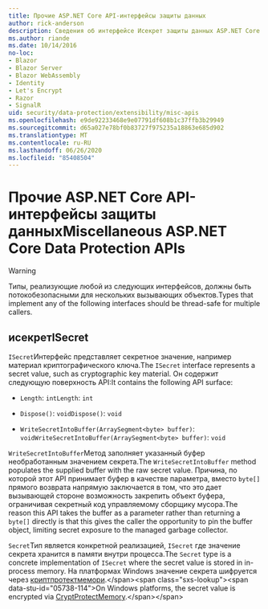 ```yaml
---
title: Прочие ASP.NET Core API-интерфейсы защиты данных
author: rick-anderson
description: Сведения об интерфейсе Исекрет защиты данных ASP.NET Core.
ms.author: riande
ms.date: 10/14/2016
no-loc:
- Blazor
- Blazor Server
- Blazor WebAssembly
- Identity
- Let's Encrypt
- Razor
- SignalR
uid: security/data-protection/extensibility/misc-apis
ms.openlocfilehash: e9de92233468e9e07791df608b1c37ffb3b29949
ms.sourcegitcommit: d65a027e78bf0b83727f975235a18863e685d902
ms.translationtype: MT
ms.contentlocale: ru-RU
ms.lasthandoff: 06/26/2020
ms.locfileid: "85408504"
---
```

# <a name="miscellaneous-aspnet-core-data-protection-apis"></a><span data-ttu-id="05738-103">Прочие ASP.NET Core API-интерфейсы защиты данных</span><span class="sxs-lookup"><span data-stu-id="05738-103">Miscellaneous ASP.NET Core Data Protection APIs</span></span>

<a name="data-protection-extensibility-mics-apis"></a>

>[!WARNING]
> <span data-ttu-id="05738-104">Типы, реализующие любой из следующих интерфейсов, должны быть потокобезопасными для нескольких вызывающих объектов.</span><span class="sxs-lookup"><span data-stu-id="05738-104">Types that implement any of the following interfaces should be thread-safe for multiple callers.</span></span>

## <a name="isecret"></a><span data-ttu-id="05738-105">исекрет</span><span class="sxs-lookup"><span data-stu-id="05738-105">ISecret</span></span>

<span data-ttu-id="05738-106">`ISecret`Интерфейс представляет секретное значение, например материал криптографического ключа.</span><span class="sxs-lookup"><span data-stu-id="05738-106">The `ISecret` interface represents a secret value, such as cryptographic key material.</span></span> <span data-ttu-id="05738-107">Он содержит следующую поверхность API:</span><span class="sxs-lookup"><span data-stu-id="05738-107">It contains the following API surface:</span></span>

* <span data-ttu-id="05738-108">`Length`: `int`</span><span class="sxs-lookup"><span data-stu-id="05738-108">`Length`: `int`</span></span>

* <span data-ttu-id="05738-109">`Dispose()`: `void`</span><span class="sxs-lookup"><span data-stu-id="05738-109">`Dispose()`: `void`</span></span>

* <span data-ttu-id="05738-110">`WriteSecretIntoBuffer(ArraySegment<byte> buffer)`: `void`</span><span class="sxs-lookup"><span data-stu-id="05738-110">`WriteSecretIntoBuffer(ArraySegment<byte> buffer)`: `void`</span></span>

<span data-ttu-id="05738-111">`WriteSecretIntoBuffer`Метод заполняет указанный буфер необработанным значением секрета.</span><span class="sxs-lookup"><span data-stu-id="05738-111">The `WriteSecretIntoBuffer` method populates the supplied buffer with the raw secret value.</span></span> <span data-ttu-id="05738-112">Причина, по которой этот API принимает буфер в качестве параметра, вместо `byte[]` прямого возврата напрямую заключается в том, что это дает вызывающей стороне возможность закрепить объект буфера, ограничивая секретный код управляемому сборщику мусора.</span><span class="sxs-lookup"><span data-stu-id="05738-112">The reason this API takes the buffer as a parameter rather than returning a `byte[]` directly is that this gives the caller the opportunity to pin the buffer object, limiting secret exposure to the managed garbage collector.</span></span>

<span data-ttu-id="05738-113">`Secret`Тип является конкретной реализацией, `ISecret` где значение секрета хранится в памяти внутри процесса.</span><span class="sxs-lookup"><span data-stu-id="05738-113">The `Secret` type is a concrete implementation of `ISecret` where the secret value is stored in in-process memory.</span></span> <span data-ttu-id="05738-114">На платформах Windows значение секрета шифруется через [криптпротектмемори](https://msdn.microsoft.com/library/windows/desktop/aa380262(v=vs.85).aspx).</span><span class="sxs-lookup"><span data-stu-id="05738-114">On Windows platforms, the secret value is encrypted via [CryptProtectMemory](https://msdn.microsoft.com/library/windows/desktop/aa380262(v=vs.85).aspx).</span></span>
